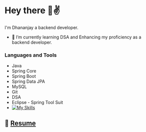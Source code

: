 # Hey there 👋✌
 I'm Dhananjay a backend developer.
<!--
**dhanujadhav1/dhanujadhav1** is a ✨ _special_ ✨ repository because its `README.md` (this file) appears on your GitHub profile.

Here are some ideas to get you started:
-->
- 🌱 I’m currently learning DSA and Enhancing my proficiency as a backend developer.

### Languages and Tools
- Java
- Spring Core
- Spring Boot 
- Spring Data JPA
- MySQL 
- Git
- DSA
- Eclipse - Spring Tool Suit
- [![My Skills](https://skillicons.dev/icons?i=java,spring,git,maven,MySQL,postman)](https://skillicons.dev)


## 📝 [Resume](https://drive.google.com/file/d/1Q2Ya8c2PEvvTocpOZOeeKhL-m7rh1dg8/view?usp=sharing)
